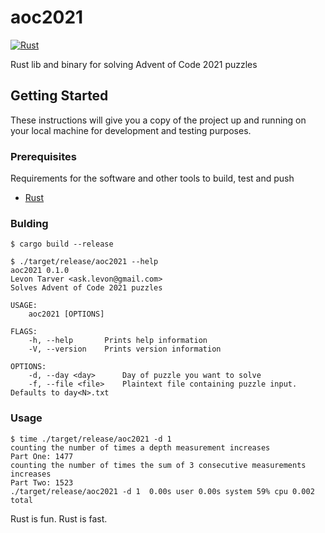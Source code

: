 # aoc2021
[![Rust](https://github.com/internet-diglett/aoc2021/actions/workflows/rust.yml/badge.svg)](https://github.com/internet-diglett/aoc2021/actions/workflows/rust.yml)

Rust lib and binary for solving Advent of Code 2021 puzzles 

## Getting Started
 
These instructions will give you a copy of the project up and running on 
your local machine for development and testing purposes.

### Prerequisites

Requirements for the software and other tools to build, test and push
- [Rust](https://www.rust-lang.org/tools/install)

### Bulding

```
$ cargo build --release

$ ./target/release/aoc2021 --help
aoc2021 0.1.0
Levon Tarver <ask.levon@gmail.com>
Solves Advent of Code 2021 puzzles

USAGE:
    aoc2021 [OPTIONS]

FLAGS:
    -h, --help       Prints help information
    -V, --version    Prints version information

OPTIONS:
    -d, --day <day>      Day of puzzle you want to solve
    -f, --file <file>    Plaintext file containing puzzle input. Defaults to day<N>.txt
```

### Usage

```
$ time ./target/release/aoc2021 -d 1
counting the number of times a depth measurement increases
Part One: 1477
counting the number of times the sum of 3 consecutive measurements increases
Part Two: 1523
./target/release/aoc2021 -d 1  0.00s user 0.00s system 59% cpu 0.002 total
```

Rust is fun. Rust is fast.
